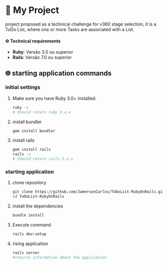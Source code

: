 # 🚀 My Project
project proposed as a technical challenge for v360 stage selection, it is a ToDo List, where one or more Tasks are associated with a List.

#### ⚙️ Technical requirements 
- **Ruby**: Versão 3.0 ou superior 
- **Rails**: Versão 7.0 ou superior

## 🌐 starting application commands

### initial settings
1. Make sure you have Ruby 3.0+ installed:
   ```bash
   ruby -v
   # Should return ruby 3.x.x

2. install bundler
    ```bash
    gem install bundler
    ```

3. install rails
    ```bash
    gem install rails
    rails -v
    # Should return rails 3.x.x
    ```
### starting application
1. clone repository
   ```bash
   git clone https://github.com/JamersonCarlos/ToDoList-RubyOnRails.git
   cd ToDoList-RubyOnRails
   ```
2. install the dependencies
   ```bash
   bundle install
   ```
4. Execute command
   ```bash
   rails dev:setup
   ```
3. rising application
   ```bash
   rails server
   #returns information about the application
   ```


